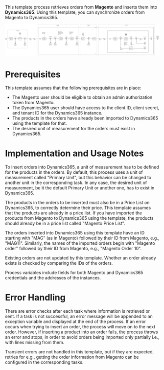 This template process retrieves orders from **Magento** and inserts them into **Dynamics365**.
Using this template, you can synchronize orders from Magento to Dynamics365.

![Template](assets/Magento-to-Dynamics365-Orders.svg)

# Prerequisites

This template assumes that the following prerequisites are in place:

- The Magento user should be eligible to obtain an admin authorization token from Magento.
- The Dynamics365 user should have access to the client ID, client secret, and tenant ID for the Dynamics365 instance.
- The products in the orders have already been imported to Dynamics365 using the template for that.
- The desired unit of measurement for the orders must exist in Dynamics365.

# Implementation and Usage Notes

To insert orders into Dynamics365, a unit of measurement has to be defined for the products in the orders. By default, this process uses a unit of measurement called "Primary Unit", but this behavior can be changed to another unit in the corresponding task. In any case, the desired unit of measurement, be it the default Primary Unit or another one, has to exist in Dynamics365.

The products in the orders to be inserted must also be in a Price List on Dynamics365, to correctly determine their price. This template assumes that the products are already in a price list. If you have imported the products from Magento to Dynamics365 using the template, the products should already be in a price list called "Magento Price List".

The orders inserted into Dynamics365 using this template have an ID starting with "MAG" (as in Magento) followed by their ID from Magento, e.g., "MAG11". Similarly, the names of the imported orders begin with "Magento order" followed by their ID from Magento, e.g., "Magento Order 10".

Existing orders are not updated by this template. Whether an order already exists is checked by comparing the IDs of the orders.

Process variables include fields for both Magento and Dynamics365 credentials and the addresses of the instances.

# Error Handling

There are error checks after each task where information is retrieved or sent. If a task is not successful, an error message will be appended to an exception variable and displayed at the end of the process. If an error occurs when trying to insert an order, the process will move on to the next order. However, if inserting a product into an order fails, the process throws an error and stops, in order to avoid orders being imported only partially i.e., with lines missing from them.

Transient errors are not handled in this template, but if they are expected, retries for e.g., getting the order information from Magento can be configured in the corresponding tasks.